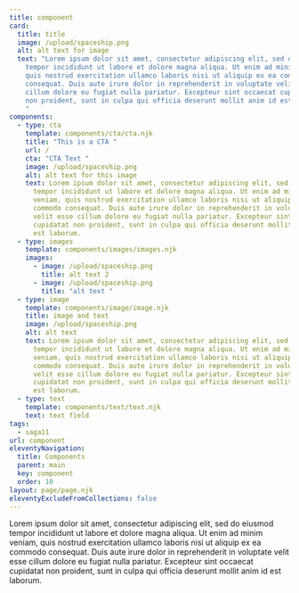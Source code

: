 ```yaml
---
title: component
card:
  title: title
  image: /upload/spaceship.png
  alt: alt text for image
  text: "Lorem ipsum dolor sit amet, consectetur adipiscing elit, sed do eiusmod
    tempor incididunt ut labore et dolore magna aliqua. Ut enim ad minim veniam,
    quis nostrud exercitation ullamco laboris nisi ut aliquip ex ea commodo
    consequat. Duis aute irure dolor in reprehenderit in voluptate velit esse
    cillum dolore eu fugiat nulla pariatur. Excepteur sint occaecat cupidatat
    non proident, sunt in culpa qui officia deserunt mollit anim id est laborum.
    "
components:
  - type: cta
    template: components/cta/cta.njk
    title: "This is a CTA "
    url: /
    cta: "CTA Text "
    image: /upload/spaceship.png
    alt: alt text for this image
    text: Lorem ipsum dolor sit amet, consectetur adipiscing elit, sed do eiusmod
      tempor incididunt ut labore et dolore magna aliqua. Ut enim ad minim
      veniam, quis nostrud exercitation ullamco laboris nisi ut aliquip ex ea
      commodo consequat. Duis aute irure dolor in reprehenderit in voluptate
      velit esse cillum dolore eu fugiat nulla pariatur. Excepteur sint occaecat
      cupidatat non proident, sunt in culpa qui officia deserunt mollit anim id
      est laborum.
  - type: images
    template: components/images/images.njk
    images:
      - image: /upload/spaceship.png
        title: alt text 2
      - image: /upload/spaceship.png
        title: "alt text "
  - type: image
    template: components/image/image.njk
    title: image and text
    image: /upload/spaceship.png
    alt: alt text
    text: Lorem ipsum dolor sit amet, consectetur adipiscing elit, sed do eiusmod
      tempor incididunt ut labore et dolore magna aliqua. Ut enim ad minim
      veniam, quis nostrud exercitation ullamco laboris nisi ut aliquip ex ea
      commodo consequat. Duis aute irure dolor in reprehenderit in voluptate
      velit esse cillum dolore eu fugiat nulla pariatur. Excepteur sint occaecat
      cupidatat non proident, sunt in culpa qui officia deserunt mollit anim id
      est laborum.
  - type: text
    template: components/text/text.njk
    text: t﻿ext field
tags:
  - saga11
url: component
eleventyNavigation:
  title: Components
  parent: main
  key: component
  order: 10
layout: page/page.njk
eleventyExcludeFromCollections: false
---
```

Lorem ipsum dolor sit amet, consectetur adipiscing elit, sed do eiusmod tempor incididunt ut labore et dolore magna aliqua. Ut enim ad minim veniam, quis nostrud exercitation ullamco laboris nisi ut aliquip ex ea commodo consequat. Duis aute irure dolor in reprehenderit in voluptate velit esse cillum dolore eu fugiat nulla pariatur. Excepteur sint occaecat cupidatat non proident, sunt in culpa qui officia deserunt mollit anim id est laborum.